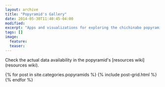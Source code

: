 ```yaml
---
layout: archive
title: "Popyramid's Gallery"
date: 2014-05-30T11:40:45-04:00
modified:
excerpt: "Apps and visualizations for exploring the chichinabo popyramids database."
tags: []
image:
  feature:
  teaser:
---
```


Check the actual data availability in the popyramid's [resources wiki](resources wiki).

<div class="tiles">
{% for post in site.categories.popyramids %}
  {% include post-grid.html %}
{% endfor %}
</div><!-- /.tiles -->
